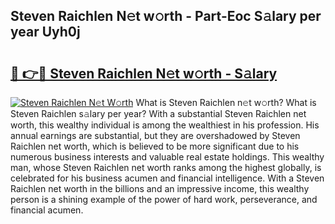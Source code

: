 ## Steven Raichlen N𝚎t w𝚘rth - Part-Eoc S𝚊lary per year Uyh0j

# <h2><a href="http://gc2lkqz.nevu.top/?p=Steven+Raichlen">🔗 👉🔴 Steven Raichlen N𝚎t w𝚘rth - S𝚊lary</a></h2>

[![Steven Raichlen N𝚎t W𝚘rth](https://i.imgur.com/Oavwk0R.jpeg)](http://gc2lkqz.nevu.top/?p=Steven+Raichlen)
What is Steven Raichlen n𝚎t w𝚘rth? What is Steven Raichlen s𝚊lary per year?
With a substantial Steven Raichlen net worth, this wealthy individual is among the wealthiest in his profession. His annual earnings are substantial, but they are overshadowed by Steven Raichlen net worth, which is believed to be more significant due to his numerous business interests and valuable real estate holdings. This wealthy man, whose Steven Raichlen net worth ranks among the highest globally, is celebrated for his business acumen and financial intelligence. With a Steven Raichlen net worth in the billions and an impressive income, this wealthy person is a shining example of the power of hard work, perseverance, and financial acumen.
